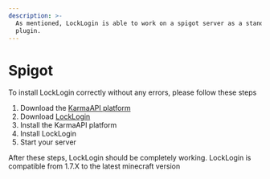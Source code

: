 ```yaml
---
description: >-
  As mentioned, LockLogin is able to work on a spigot server as a standalone
  plugin.
---
```


# Spigot

To install LockLogin correctly without any errors, please follow these steps

1. Download the [KarmaAPI platform](https://www.spigotmc.org/resources/karmaapi-platform.98542/)
2. Download [LockLogin](https://www.spigotmc.org/resources/rd-locklogin-the-best-authentication-plugin-%E2%9C%85-fast%E2%9A%A1-reliable%E2%AD%90-secure%E2%AD%95.75156/)
3. Install the KarmaAPI platform
4. Install LockLogin
5. Start your server

After these steps, LockLogin should be completely working. LockLogin is compatible from 1.7.X to the latest minecraft version
